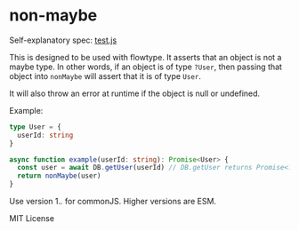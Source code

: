 # non-maybe

Self-explanatory spec: [test.js](./test.js)

This is designed to be used with flowtype. It asserts that an object is not a maybe type.
In other words, if an object is of type `?User`, then passing that object into `nonMaybe` will assert that it is of type `User`.

It will also throw an error at runtime if the object is null or undefined.

Example:

```typescript
type User = {
  userId: string
}

async function example(userId: string): Promise<User> {
  const user = await DB.getUser(userId) // DB.getUser returns Promise<?User>
  return nonMaybe(user)
} 
```

Use version 1.*.* for commonJS. Higher versions are ESM.

MIT License